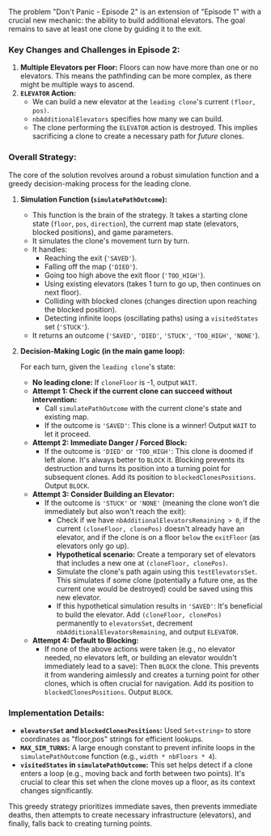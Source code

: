 The problem "Don't Panic - Episode 2" is an extension of "Episode 1" with a crucial new mechanic: the ability to build additional elevators. The goal remains to save at least one clone by guiding it to the exit.

### Key Changes and Challenges in Episode 2:

1.  **Multiple Elevators per Floor:** Floors can now have more than one or no elevators. This means the pathfinding can be more complex, as there might be multiple ways to ascend.
2.  **`ELEVATOR` Action:**
    *   We can build a new elevator at the `leading clone`'s current `(floor, pos)`.
    *   `nbAdditionalElevators` specifies how many we can build.
    *   The clone performing the `ELEVATOR` action is destroyed. This implies sacrificing a clone to create a necessary path for *future* clones.

### Overall Strategy:

The core of the solution revolves around a robust simulation function and a greedy decision-making process for the leading clone.

1.  **Simulation Function (`simulatePathOutcome`):**
    *   This function is the brain of the strategy. It takes a starting clone state (`floor`, `pos`, `direction`), the current map state (elevators, blocked positions), and game parameters.
    *   It simulates the clone's movement turn by turn.
    *   It handles:
        *   Reaching the exit (`'SAVED'`).
        *   Falling off the map (`'DIED'`).
        *   Going too high above the exit floor (`'TOO_HIGH'`).
        *   Using existing elevators (takes 1 turn to go up, then continues on next floor).
        *   Colliding with blocked clones (changes direction upon reaching the blocked position).
        *   Detecting infinite loops (oscillating paths) using a `visitedStates` set (`'STUCK'`).
    *   It returns an outcome (`'SAVED'`, `'DIED'`, `'STUCK'`, `'TOO_HIGH'`, `'NONE'`).

2.  **Decision-Making Logic (in the main game loop):**

    For each turn, given the `leading clone`'s state:

    *   **No leading clone:** If `cloneFloor` is -1, output `WAIT`.
    *   **Attempt 1: Check if the current clone can succeed without intervention:**
        *   Call `simulatePathOutcome` with the current clone's state and existing map.
        *   If the outcome is `'SAVED'`: This clone is a winner! Output `WAIT` to let it proceed.
    *   **Attempt 2: Immediate Danger / Forced Block:**
        *   If the outcome is `'DIED'` or `'TOO_HIGH'`: This clone is doomed if left alone. It's always better to `BLOCK` it. Blocking prevents its destruction and turns its position into a turning point for subsequent clones. Add its position to `blockedClonesPositions`. Output `BLOCK`.
    *   **Attempt 3: Consider Building an Elevator:**
        *   If the outcome is `'STUCK'` or `'NONE'` (meaning the clone won't die immediately but also won't reach the exit):
            *   Check if we have `nbAdditionalElevatorsRemaining > 0`, if the current `(cloneFloor, clonePos)` doesn't already have an elevator, and if the clone is on a floor `below` the `exitFloor` (as elevators only go up).
            *   **Hypothetical scenario:** Create a temporary set of elevators that includes a new one at `(cloneFloor, clonePos)`.
            *   Simulate the clone's path again using this `testElevatorsSet`. This simulates if *some* clone (potentially a future one, as the current one would be destroyed) could be saved using this new elevator.
            *   If this hypothetical simulation results in `'SAVED'`: It's beneficial to build the elevator. Add `(cloneFloor, clonePos)` permanently to `elevatorsSet`, decrement `nbAdditionalElevatorsRemaining`, and output `ELEVATOR`.
    *   **Attempt 4: Default to Blocking:**
        *   If none of the above actions were taken (e.g., no elevator needed, no elevators left, or building an elevator wouldn't immediately lead to a save): Then `BLOCK` the clone. This prevents it from wandering aimlessly and creates a turning point for other clones, which is often crucial for navigation. Add its position to `blockedClonesPositions`. Output `BLOCK`.

### Implementation Details:

*   **`elevatorsSet` and `blockedClonesPositions`:** Used `Set<string>` to store coordinates as "floor,pos" strings for efficient lookups.
*   **`MAX_SIM_TURNS`:** A large enough constant to prevent infinite loops in the `simulatePathOutcome` function (e.g., `width * nbFloors * 4`).
*   **`visitedStates` in `simulatePathOutcome`:** This set helps detect if a clone enters a loop (e.g., moving back and forth between two points). It's crucial to clear this set when the clone moves up a floor, as its context changes significantly.

This greedy strategy prioritizes immediate saves, then prevents immediate deaths, then attempts to create necessary infrastructure (elevators), and finally, falls back to creating turning points.